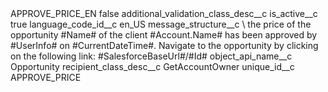 <?xml version="1.0" encoding="UTF-8"?>
<CustomMetadata xmlns="http://soap.sforce.com/2006/04/metadata" xmlns:xsi="http://www.w3.org/2001/XMLSchema-instance" xmlns:xsd="http://www.w3.org/2001/XMLSchema">
    <label>APPROVE_PRICE_EN</label>
    <protected>false</protected>
    <values>
        <field>additional_validation_class_desc__c</field>
        <value xsi:nil="true"/>
    </values>
    <values>
        <field>is_active__c</field>
        <value xsi:type="xsd:boolean">true</value>
    </values>
    <values>
        <field>language_code_id__c</field>
        <value xsi:type="xsd:string">en_US</value>
    </values>
    <values>
        <field>message_structure__c</field>
        <value xsi:type="xsd:string">\ the price of the opportunity #Name# of the client #Account.Name# has been approved by #UserInfo# on #CurrentDateTime#. Navigate to the opportunity by clicking on the following link: #SalesforceBaseUrl#/#Id#</value>
    </values>
    <values>
        <field>object_api_name__c</field>
        <value xsi:type="xsd:string">Opportunity</value>
    </values>
    <values>
        <field>recipient_class_desc__c</field>
        <value xsi:type="xsd:string">GetAccountOwner</value>
    </values>
    <values>
        <field>unique_id__c</field>
        <value xsi:type="xsd:string">APPROVE_PRICE</value>
    </values>
</CustomMetadata>
